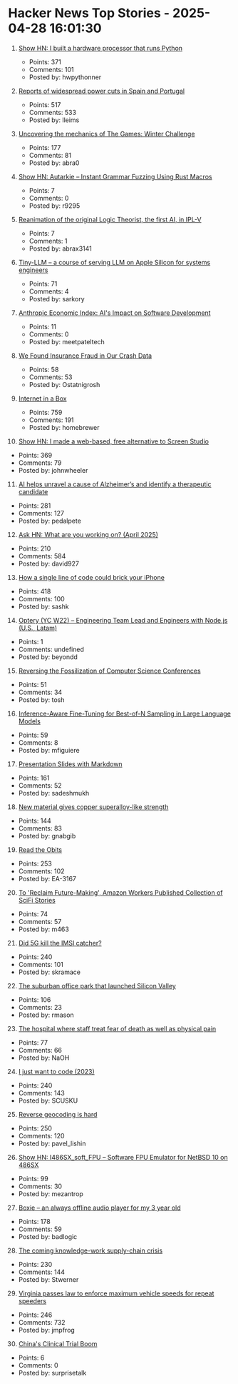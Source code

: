 # Hacker News Top Stories - 2025-04-28 16:01:30

1. [Show HN: I built a hardware processor that runs Python](https://www.runpyxl.com/gpio)
   - Points: 371
   - Comments: 101
   - Posted by: hwpythonner

2. [Reports of widespread power cuts in Spain and Portugal](https://www.bbc.com/news/live/c9wpq8xrvd9t)
   - Points: 517
   - Comments: 533
   - Posted by: lleims

3. [Uncovering the mechanics of The Games: Winter Challenge](https://mrwint.github.io/winter/writeup/writeup.html)
   - Points: 177
   - Comments: 81
   - Posted by: abra0

4. [Show HN: Autarkie – Instant Grammar Fuzzing Using Rust Macros](https://github.com/R9295/autarkie)
   - Points: 7
   - Comments: 0
   - Posted by: r9295

5. [Reanimation of the original Logic Theorist, the first AI, in IPL-V](https://www.youtube.com/watch?v=qmE5o2ezqBg)
   - Points: 7
   - Comments: 1
   - Posted by: abrax3141

6. [Tiny-LLM – a course of serving LLM on Apple Silicon for systems engineers](https://github.com/skyzh/tiny-llm)
   - Points: 71
   - Comments: 4
   - Posted by: sarkory

7. [Anthropic Economic Index: AI's Impact on Software Development](https://www.anthropic.com/research/impact-software-development)
   - Points: 11
   - Comments: 0
   - Posted by: meetpateltech

8. [We Found Insurance Fraud in Our Crash Data](https://www.levs.fyi/blog/we-found-insurance-fraud-in-our-crash-data/)
   - Points: 58
   - Comments: 53
   - Posted by: Ostatnigrosh

9. [Internet in a Box](https://internet-in-a-box.org/)
   - Points: 759
   - Comments: 191
   - Posted by: homebrewer

10. [Show HN: I made a web-based, free alternative to Screen Studio](https://www.screenrecorder.me)
   - Points: 369
   - Comments: 79
   - Posted by: johnwheeler

11. [AI helps unravel a cause of Alzheimer’s and identify a therapeutic candidate](https://today.ucsd.edu/story/ai-helps-unravel-a-cause-of-alzheimers-disease-and-identify-a-therapeutic-candidate)
   - Points: 281
   - Comments: 127
   - Posted by: pedalpete

12. [Ask HN: What are you working on? (April 2025)](undefined)
   - Points: 210
   - Comments: 584
   - Posted by: david927

13. [How a single line of code could brick your iPhone](https://rambo.codes/posts/2025-04-24-how-a-single-line-of-code-could-brick-your-iphone)
   - Points: 418
   - Comments: 100
   - Posted by: sashk

14. [Optery (YC W22) – Engineering Team Lead and Engineers with Node.js (U.S., Latam)](https://jobs.ashbyhq.com/optery)
   - Points: 1
   - Comments: undefined
   - Posted by: beyondd

15. [Reversing the Fossilization of Computer Science Conferences](https://cacm.acm.org/blogcacm/reversing-the-fossilization-of-computer-science-conferences/)
   - Points: 51
   - Comments: 34
   - Posted by: tosh

16. [Inference-Aware Fine-Tuning for Best-of-N Sampling in Large Language Models](https://arxiv.org/abs/2412.15287)
   - Points: 59
   - Comments: 8
   - Posted by: mfiguiere

17. [Presentation Slides with Markdown](https://sli.dev)
   - Points: 161
   - Comments: 52
   - Posted by: sadeshmukh

18. [New material gives copper superalloy-like strength](https://news.lehigh.edu/new-material-gives-copper-superalloy-like-strength-0)
   - Points: 144
   - Comments: 83
   - Posted by: gnabgib

19. [Read the Obits](https://thereader.mitpress.mit.edu/the-creativity-hack-no-one-told-you-about-read-the-obits/)
   - Points: 253
   - Comments: 102
   - Posted by: EA-3167

20. [To 'Reclaim Future-Making', Amazon Workers Published Collection of SciFi Stories](https://afteramazon.world/)
   - Points: 74
   - Comments: 57
   - Posted by: m463

21. [Did 5G kill the IMSI catcher?](https://zetier.com/5g-imsi-catcher/)
   - Points: 240
   - Comments: 101
   - Posted by: skramace

22. [The suburban office park that launched Silicon Valley](https://thehustle.co/originals/the-suburban-office-park-that-launched-silicon-valley)
   - Points: 106
   - Comments: 23
   - Posted by: rmason

23. [The hospital where staff treat fear of death as well as physical pain](https://www.theguardian.com/society/2025/apr/22/palliative-care-denmark-hospital-death-dying)
   - Points: 77
   - Comments: 66
   - Posted by: NaOH

24. [I just want to code (2023)](https://www.zachbellay.com/daily/i-just-want-to-code/)
   - Points: 240
   - Comments: 143
   - Posted by: SCUSKU

25. [Reverse geocoding is hard](https://shkspr.mobi/blog/2025/04/reverse-geocoding-is-hard/)
   - Points: 250
   - Comments: 120
   - Posted by: pavel_lishin

26. [Show HN: I486SX_soft_FPU – Software FPU Emulator for NetBSD 10 on 486SX](https://github.com/mezantrop/i486SX_soft_FPU)
   - Points: 99
   - Comments: 30
   - Posted by: mezantrop

27. [Boxie – an always offline audio player for my 3 year old](https://mariozechner.at/posts/2025-04-20-boxie/)
   - Points: 178
   - Comments: 59
   - Posted by: badlogic

28. [The coming knowledge-work supply-chain crisis](https://worksonmymachine.substack.com/p/the-coming-knowledge-work-supply)
   - Points: 230
   - Comments: 144
   - Posted by: Stwerner

29. [Virginia passes law to enforce maximum vehicle speeds for repeat speeders](https://www.fastcompany.com/91323835/virginia-will-use-technology-to-slow-chronic-speeders-cars-and-other-states-are-rushing-to-join-in)
   - Points: 246
   - Comments: 732
   - Posted by: jmpfrog

30. [China's Clinical Trial Boom](https://www.asimov.press/p/china-trials)
   - Points: 6
   - Comments: 0
   - Posted by: surprisetalk

